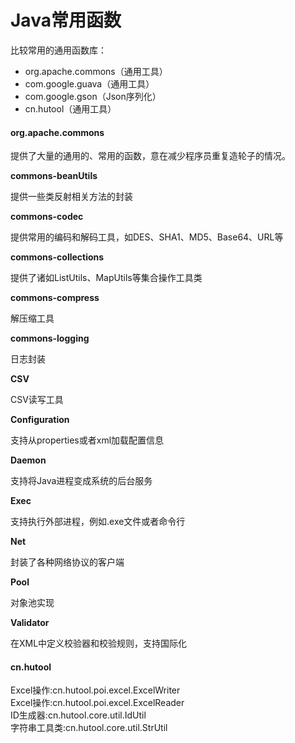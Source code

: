 # Java常用函数



比较常用的通用函数库：

* org.apache.commons（通用工具）
* com.google.guava（通用工具）
* com.google.gson（Json序列化）
* cn.hutool（通用工具）





#### org.apache.commons

提供了大量的通用的、常用的函数，意在减少程序员重复造轮子的情况。



**commons-beanUtils**

提供一些类反射相关方法的封装



**commons-codec**

提供常用的编码和解码工具，如DES、SHA1、MD5、Base64、URL等



**commons-collections**

提供了诸如ListUtils、MapUtils等集合操作工具类



**commons-compress**

解压缩工具

**commons-logging**

日志封装

**CSV**

CSV读写工具



**Configuration**

支持从properties或者xml加载配置信息



**Daemon**

支持将Java进程变成系统的后台服务



**Exec**

支持执行外部进程，例如.exe文件或者命令行



**Net**

封装了各种网络协议的客户端



**Pool**

对象池实现



**Validator**

在XML中定义校验器和校验规则，支持国际化



#### cn.hutool


Excel操作:cn.hutool.poi.excel.ExcelWriter  
Excel操作:cn.hutool.poi.excel.ExcelReader  
ID生成器:cn.hutool.core.util.IdUtil  
字符串工具类:cn.hutool.core.util.StrUtil  